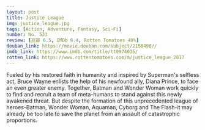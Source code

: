 ```yaml
---
layout: post 
title: Justice League
img: justice_league.jpg
tags: [Action, Adventure, Fantasy, Sci-Fi]
number: No. 533
review: [豆瓣 6.5, IMDb 6.4, Rotten Tomatoes 40%]
douban_link: https://movie.douban.com/subject/2158490//
imdb_link: https://www.imdb.com/title/tt0974015/
rotten_link: https://www.rottentomatoes.com/m/justice_league_2017
---
```


Fueled by his restored faith in humanity and inspired by Superman's selfless act, Bruce Wayne enlists the help of his newfound ally, Diana Prince, to face an even greater enemy. Together, Batman and Wonder Woman work quickly to find and recruit a team of meta-humans to stand against this newly awakened threat. But despite the formation of this unprecedented league of heroes-Batman, Wonder Woman, Aquaman, Cyborg and The Flash-it may already be too late to save the planet from an assault of catastrophic proportions.